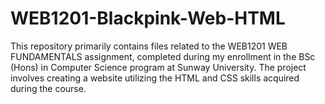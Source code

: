 # WEB1201-Blackpink-Web-HTML
This repository primarily contains files related to the WEB1201 WEB FUNDAMENTALS assignment, completed during my enrollment in the BSc (Hons) in Computer Science program at Sunway University. The project involves creating a website utilizing the HTML and CSS skills acquired during the course.
